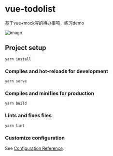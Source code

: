 # vue-todolist
基于vue+mock写的待办事项，练习demo

![image](https://promisezhan.github.io/vue-todolist/demo.png)

## Project setup
```
yarn install
```

### Compiles and hot-reloads for development
```
yarn serve
```

### Compiles and minifies for production
```
yarn build
```

### Lints and fixes files
```
yarn lint
```

### Customize configuration
See [Configuration Reference](https://cli.vuejs.org/config/).
